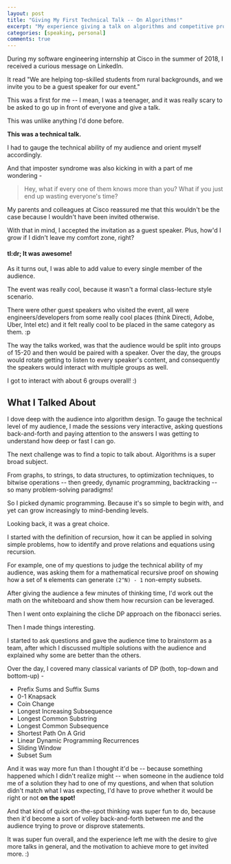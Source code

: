 ```yaml
---
layout: post
title: "Giving My First Technical Talk -- On Algorithms!"
excerpt: "My experience giving a talk on algorithms and competitive programming, to CS undergrads from tier-3 colleges!"
categories: [speaking, personal]
comments: true
---
```


During my software engineering internship at Cisco in the summer of 2018, I received a curious message on LinkedIn.

It read "We are helping top-skilled students from rural backgrounds, and we invite you to be a guest speaker for our event."

This was a first for me -- I mean, I was a teenager, and it was really scary to be asked to go up in front of everyone and give a talk.

This was unlike anything I'd done before. 

**This was a technical talk.**

I had to gauge the technical ability of my audience and orient myself accordingly.

And that imposter syndrome was also kicking in with a part of me wondering -

> Hey, what if every one of them knows more than you? What if you just end up wasting everyone's time?

My parents and colleagues at Cisco reassured me that this wouldn't be the case because I wouldn't have been invited otherwise.

With that in mind, I accepted the invitation as a guest speaker. Plus, how'd I grow if I didn't leave my comfort zone, right?

#### tl:dr; It was awesome!

As it turns out, I was able to add value to every single member of the audience.

The event was really cool, because it wasn't a formal class-lecture style scenario.

There were other guest speakers who visited the event, all were engineers/developers from some really cool places (think Directi, Adobe, Uber, Intel etc) and it felt really cool to be placed in the same category as them. :p 

The way the talks worked, was that the audience would be split into groups of 15-20 and then would be paired with a speaker. Over the day, the groups would rotate getting to listen to every speaker's content, and consequently the speakers would interact with multiple groups as well.

I got to interact with about 6 groups overall! :)

## What I Talked About

I dove deep with the audience into algorithm design. To gauge the technical level of my audience, I made the sessions very interactive, asking questions back-and-forth and paying attention to the answers I was getting to understand how deep or fast I can go.

The next challenge was to find a topic to talk about. Algorithms is a super broad subject.

From graphs, to strings, to data structures, to optimization techniques, to bitwise operations -- then greedy, dynamic programming, backtracking -- so many problem-solving paradigms!

So I picked dynamic programming. Because it's so simple to begin with, and yet can grow increasingly to mind-bending levels.

Looking back, it was a great choice.

I started with the definition of recursion, how it can be applied in solving simple problems, how to identify and prove relations and equations using recursion.

For example, one of my questions to judge the technical ability of my audience, was asking them for a mathematical recursive proof on showing how a set of `N` elements can generate `(2^N) - 1` non-empty subsets.

After giving the audience a few minutes of thinking time, I'd work out the math on the whiteboard and show them how recursion can be leveraged.

Then I went onto explaining the cliche DP approach on the fibonacci series.

Then I made things interesting.

I started to ask questions and gave the audience time to brainstorm as a team, after which I discussed multiple solutions with the audience and explained why some are better than the others.

Over the day, I covered many classical variants of DP (both, top-down and bottom-up) -
- Prefix Sums and Suffix Sums
- 0-1 Knapsack
- Coin Change
- Longest Increasing Subsequence
- Longest Common Substring
- Longest Common Subsequence
- Shortest Path On A Grid
- Linear Dynamic Programming Recurrences
- Sliding Window
- Subset Sum

And it was way more fun than I thought it'd be -- because something happened which I didn't realize might -- when someone in the audience told me of a solution they had to one of my questions, and when that solution didn't match what I was expecting, I'd have to prove whether it would be right or not **on the spot!**

And that kind of quick on-the-spot thinking was super fun to do, because then it'd become a sort of volley back-and-forth between me and the audience trying to prove or disprove statements.

It was super fun overall, and the experience left me with the desire to give more talks in general, and the motivation to achieve more to get invited more. :)

